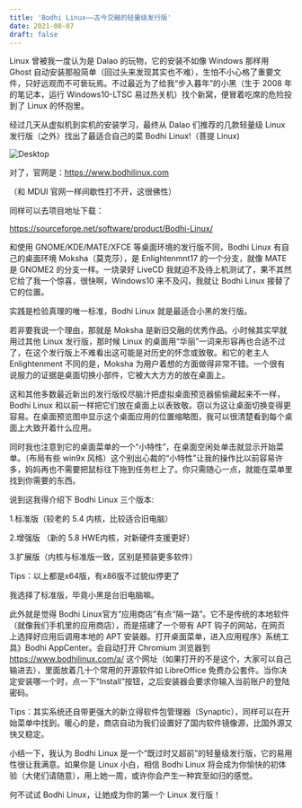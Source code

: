 ```yaml
---
title: 'Bodhi Linux——古今交融的轻量级发行版'
date: 2021-08-07
draft: false
---
```


Linux 曾被我一度认为是 Dalao 的玩物，它的安装不如像 Windows 那样用 Ghost 自动安装那般简单（回过头来发现其实也不难），生怕不小心格了重要文件，只好远观而不可亵玩焉。不过最近为了给我“步入暮年”的小黑（生于 2008 年的笔记本，运行 Windows10-LTSC 易过热关机）找个新窝，便冒着吃席的危险投到了 Linux 的怀抱里。

经过几天从虚拟机到实机的安装学习，最终从 Dalao 们推荐的几款轻量级 Linux 发行版（之外）找出了最适合自己的菜 Bodhi Linux!（菩提 Linux)

![Desktop](https://s3.jpg.cm/2021/08/14/IcbAHO.jpg)

对了，官网是：https://www.bodhilinux.com

（和 MDUI 官网一样间歇性打不开，这很佛性）

同样可以去项目地址下载：

https://sourceforge.net/software/product/Bodhi-Linux/

和使用 GNOME/KDE/MATE/XFCE 等桌面环境的发行版不同，Bodhi Linux 有自己的桌面环境 Moksha（莫克莎），是 Enlightenmnt17 的一个分支，就像 MATE 是 GNOME2 的分支一样。一烧录好 LiveCD 我就迫不及待上机测试了，果不其然它给了我一个惊喜，很快啊，Windows10 来不及闪，我就让 Bodhi Linux 接替了它的位置。

实践是检验真理的唯一标准，Bodhi Linux 就是最适合小黑的发行版。

若非要我说一个理由，那就是 Moksha 是新旧交融的优秀作品。小时候其实早就用过其他 Linux 发行版，那时候 Linux 的桌面用“华丽”一词来形容再也合适不过了，在这个发行版上不难看出这可能是对历史的怀念或致敬。和它的老主人 Enlightenment 不同的是，Moksha 为用户着想的方面做得非常不错。一个很有说服力的证据是桌面切换小部件，它被大大方方的放在桌面上。

这和其他多数最近新出的发行版绞尽脑汁把虚拟桌面预览器偷偷藏起来不一样，Bodhi Linux 和以前一样把它们放在桌面上以表致敬。窃以为这让桌面切换变得更容易。在桌面预览图中显示这个桌面应用的位置缩略图，我可以很清楚看到每个桌面上大致开着什么应用。

同时我也注意到它的桌面菜单的一个“小特性”，在桌面空闲处单击就显示开始菜单。（布局有些 win9x 风格）这个别出心裁的“小特性”让我的操作比以前容易许多，妈妈再也不需要把鼠标往下拖到任务栏上了。你只需随心一点，就能在菜单里找到你需要的东西。

说到这我得介绍下 Bodhi Linux 三个版本:

1.标准版（较老的 5.4 内核，比较适合旧电脑）

2.增强版 （新的 5.8 HWE内核，对新硬件支援更好）

3.扩展版（内核与标准版一致，区别是预装更多软件）

Tips：以上都是x64版，有x86版不过貌似停更了

我选择了标准版，毕竟小黑是台旧电脑嘛。

此外就是觉得 Bodhi Linux官方“应用商店”有点“隔一路”。它不是传统的本地软件（就像我们手机里的应用商店），而是搭建了一个带有 APT 钩子的网站，在网页上选择好应用后调用本地的 APT 安装器。打开桌面菜单，进入应用程序》系统工具》Bodhi AppCenter。会自动打开 Chromium 浏览器到 https://www.bodhilinux.com/a/ 这个网址（如果打开的不是这个，大家可以自己输进去），里面放着几十个常用的开源软件如 LibreOffice 免费办公套件。当你决定安装哪一个时，点一下“Install”按钮，之后安装器会要求你输入当前账户的登陆密码。

Tips：其实系统还自带更强大的新立得软件包管理器（Synaptic），同样可以在开始菜单中找到。暖心的是，商店自动为我们设置好了国内软件镜像源，比国外源又快又稳定。

小结一下，我认为 Bodhi Linux 是一个“既过时又超前”的轻量级发行版，它的易用性很让我满意。如果你是 Linux 小白，相信 Bodhi Linux 将会成为你愉快的初体验（大佬们请随意），用上她一周，或许你会产生一种宾至如归的感觉。

何不试试 Bodhi Linux，让她成为你的第一个 Linux 发行版！
